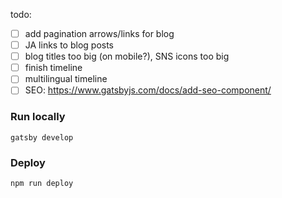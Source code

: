 todo:
- [ ] add pagination arrows/links for blog
- [ ] JA links to blog posts
- [ ] blog titles too big (on mobile?), SNS icons too big
- [ ] finish timeline
- [ ] multilingual timeline
- [ ] SEO: https://www.gatsbyjs.com/docs/add-seo-component/

### Run locally
```shell
gatsby develop
```

### Deploy
```shell
npm run deploy
```